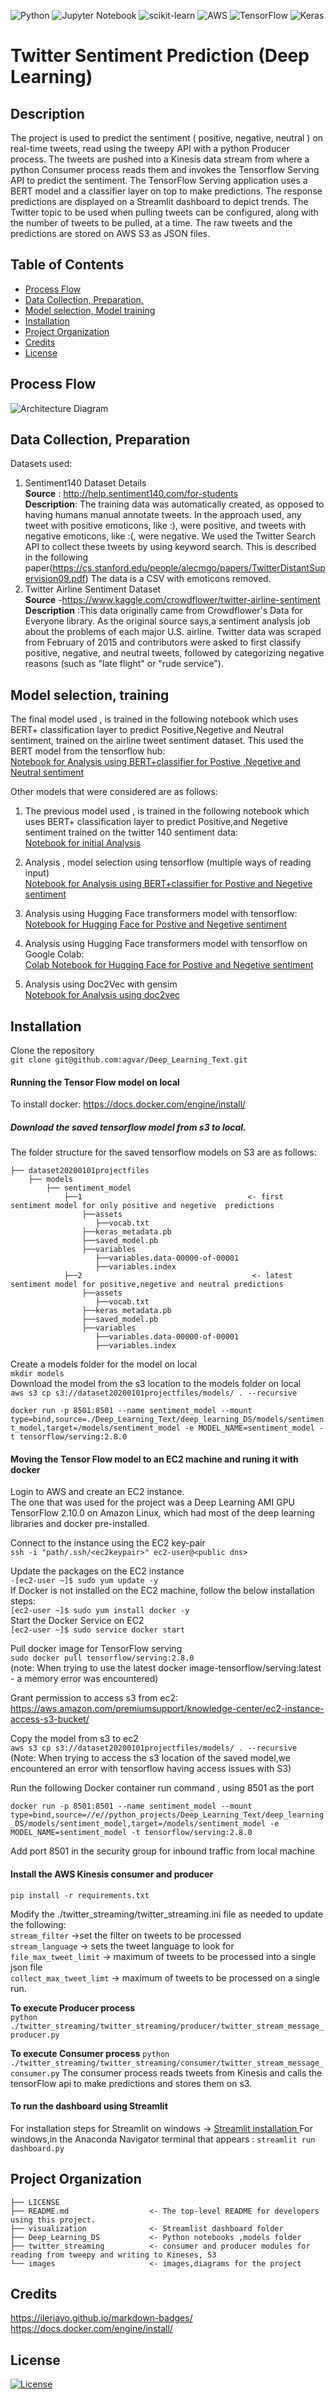 ![Python](https://img.shields.io/badge/python-3670A0?style=for-the-badge&logo=python&logoColor=ffdd54) ![Jupyter Notebook](https://img.shields.io/badge/jupyter-%23FA0F00.svg?style=for-the-badge&logo=jupyter&logoColor=white) ![scikit-learn](https://img.shields.io/badge/scikit--learn-%23F7931E.svg?style=for-the-badge&logo=scikit-learn&logoColor=white) ![AWS](https://img.shields.io/badge/AWS-%23FF9900.svg?style=for-the-badge&logo=amazon-aws&logoColor=white) ![TensorFlow](https://img.shields.io/badge/TensorFlow-%23FF6F00.svg?style=for-the-badge&logo=TensorFlow&logoColor=white) ![Keras](https://img.shields.io/badge/Keras-%23D00000.svg?style=for-the-badge&logo=Keras&logoColor=white)

# Twitter Sentiment Prediction (Deep Learning)

## Description

The project is used to predict the sentiment ( positive, negative, neutral ) on real-time tweets, read using the tweepy API with a python Producer process. The tweets are pushed into a Kinesis data stream from where a python Consumer process reads them and invokes the Tensorflow Serving API to predict the sentiment.
The TensorFlow Serving application uses a BERT model and a classifier layer on top to make predictions. The response predictions are displayed on a Streamlit dashboard to depict trends.
The Twitter topic to be used when pulling tweets can be configured, along with the number of tweets to be pulled, at a time. The raw tweets and the predictions are stored on AWS S3 as JSON files.

## Table of Contents

- [Process Flow](#process-flow)
- [Data Collection, Preparation,](#data-collection,-preparation)
- [Model selection, Model training](#model-selection,-Model-training)
- [Installation](#installation)
- [Project Organization](#project-organization)
- [Credits](#credits)
- [License](#license)

## Process Flow

![Architecture Diagram](https://github.com/agvar/Deep_Learning_Text/blob/759f9643dfa38685bf119824ce07c7ab1086d662/images/deep_learning_project_architecture.jpeg)

## Data Collection, Preparation

Datasets used:

1. Sentiment140 Dataset Details  
   **Source** : http://help.sentiment140.com/for-students  
   **Description**: The training data was automatically created, as opposed to having humans manual annotate tweets. In the approach used, any tweet with positive emoticons, like :), were positive, and tweets with negative emoticons, like :(, were negative. We used the Twitter Search API to collect these tweets by using keyword search. This is described in the following paper(https://cs.stanford.edu/people/alecmgo/papers/TwitterDistantSupervision09.pdf) The data is a CSV with emoticons removed.
2. Twitter Airline Sentiment Dataset  
   **Source** -https://www.kaggle.com/crowdflower/twitter-airline-sentiment  
   **Description** :This data originally came from Crowdflower's Data for Everyone library.
   As the original source says,a sentiment analysis job about the problems of each major U.S. airline. Twitter data was scraped from February of 2015 and contributors were asked to first classify positive, negative, and neutral tweets, followed by categorizing negative reasons (such as "late flight" or "rude service").

## Model selection, training

The final model used , is trained in the following notebook which uses BERT+ classification layer to predict Positive,Negetive and Neutral sentiment, trained on the airline tweet sentiment dataset.
This used the BERT model from the tensorflow hub:  
[Notebook for Analysis using BERT+classifier for Postive ,Negetive and Neutral sentiment](https://github.com/agvar/Deep_Learning_Text/blob/5810ef018688c973ec6594b9bc29ed8def713692/deep_learning_DS/notebooks/Deep_Learning_BERT_Sentiment_Analysis_keras_v3.ipynb)

Other models that were considered are as follows:

1. The previous model used , is trained in the following notebook which uses BERT+ classification layer to predict Positive,and Negetive sentiment trained on the twitter 140 sentiment data:  
   [Notebook for initial Analysis](https://github.com/agvar/Deep_Learning_Text/blob/5810ef018688c973ec6594b9bc29ed8def713692/deep_learning_DS/notebooks/Deep_Learning_BERT_Sentiment_Analysis_keras.ipynb)

2. Analysis , model selection using tensorflow (multiple ways of reading input)  
   [Notebook for Analysis using BERT+classifier for Postive and Negetive sentiment](https://github.com/agvar/Deep_Learning_Text/blob/5810ef018688c973ec6594b9bc29ed8def713692/deep_learning_DS/notebooks/Deep_Learning_BERT_Sentiment_Analysis_keras_cleaned.ipynb)

3. Analysis using Hugging Face transformers model with tensorflow:  
   [Notebook for Hugging Face for Postive and Negetive sentiment](https://github.com/agvar/Deep_Learning_Text/blob/master/deep_learning_DS/notebooks/Deep_Learning_BERT_Sentiment_Analysis.ipynb)

4. Analysis using Hugging Face transformers model with tensorflow on Google Colab:  
   [Colab Notebook for Hugging Face for Postive and Negetive sentiment](https://github.com/agvar/Deep_Learning_Text/blob/master/deep_learning_DS/notebooks/Colab_Deep_Learning_BERT_Sentiment_Analysis.ipynb)

5. Analysis using Doc2Vec with gensim  
   [Notebook for Analysis using doc2vec](https://github.com/agvar/Deep_Learning_Text/blob/master/deep_learning_DS/notebooks/Deep_Learning_Doc2vec_Sentiment_Analysis.ipynb)

## Installation

Clone the repository  
`git clone git@github.com:agvar/Deep_Learning_Text.git`

#### Running the Tensor Flow model on local

To install docker: https://docs.docker.com/engine/install/

##### Download the saved tensorflow model from s3 to local.

The folder structure for the saved tensorflow models on S3 are as follows:

    ├── dataset20200101projectfiles
        ├── models
            ├── sentiment_model
                ├──1                                     <- first sentiment model for only positive and negetive  predictions
                    ├──assets
                       ├──vocab.txt
                    ├──keras_metadata.pb
                    ├──saved_model.pb
                    ├──variables
                       ├──variables.data-00000-of-00001
                       ├──variables.index
                ├──2                                      <- latest sentiment model for positive,negetive and neutral predictions
                    ├──assets
                       ├──vocab.txt
                    ├──keras_metadata.pb
                    ├──saved_model.pb
                    ├──variables
                       ├──variables.data-00000-of-00001
                       ├──variables.index

Create a models folder for the model on local  
`mkdir models`  
Download the model from the s3 location to the models folder on local  
`aws s3 cp s3://dataset20200101projectfiles/models/ . --recursive `

`docker run -p 8501:8501 --name sentiment_model --mount type=bind,source=./Deep_Learning_Text/deep_learning_DS/models/sentiment_model,target=/models/sentiment_model -e MODEL_NAME=sentiment_model -t tensorflow/serving:2.8.0`

#### Moving the Tensor Flow model to an EC2 machine and runing it with docker

Login to AWS and create an EC2 instance.  
The one that was used for the project was a Deep Learning AMI GPU TensorFlow 2.10.0 on Amazon Linux, which had most of the deep learning libraries and docker pre-installed.

Connect to the instance using the EC2 key-pair  
`ssh -i "path/.ssh/<ec2keypair>" ec2-user@<public dns> `

Update the packages on the EC2 instance  
`-[ec2-user ~]$ sudo yum update -y `  
If Docker is not installed on the EC2 machine, follow the below installation steps:  
`[ec2-user ~]$ sudo yum install docker -y `  
Start the Docker Service on EC2  
`[ec2-user ~]$ sudo service docker start `

Pull docker image for TensorFlow serving  
`sudo docker pull tensorflow/serving:2.8.0`  
(note: When trying to use the latest docker image-tensorflow/serving:latest - a memory error was encountered)

Grant permission to access s3 from ec2:  
https://aws.amazon.com/premiumsupport/knowledge-center/ec2-instance-access-s3-bucket/

Copy the model from s3 to ec2  
`aws s3 cp s3://dataset20200101projectfiles/models/ . --recursive `
(Note: When trying to access the s3 location of the saved model,we encountered an error with tensorflow having access issues with S3)

Run the following Docker container run command , using 8501 as the port

`docker run -p 8501:8501 --name sentiment_model --mount type=bind,source=//e//python_projects/Deep_Learning_Text/deep_learning_DS/models/sentiment_model,target=/models/sentiment_model -e MODEL_NAME=sentiment_model -t tensorflow/serving:2.8.0`

Add port 8501 in the security group for inbound traffic from local machine

#### Install the AWS Kinesis consumer and producer

`pip install -r requirements.txt`

Modify the ./twitter_streaming/twitter_streaming.ini file as needed to update the following:  
`stream_filter` ->set the filter on tweets to be processed  
`stream_language` -> sets the tweet language to look for  
`file_max_tweet_limit` -> maximum of tweets to be processed into a single json file  
`collect_max_tweet_limt` -> maximum of tweets to be processed on a single run.

**To execute Producer process**  
`python ./twitter_streaming/twitter_streaming/producer/twitter_stream_message_producer.py`

**To execute Consumer process**
`python ./twitter_streaming/twitter_streaming/consumer/twitter_stream_message_consumer.py`
The consumer process reads tweets from Kinesis and calls the tensorFlow api to make predictions and stores them on s3.

#### To run the dashboard using Streamlit

For installation steps for Streamlit on windows -> [ Streamlit installation ](https://github.com/agvar/Deep_Learning_Text/blob/master/visualization/readme.md)
For windows,in the Anaconda Navigator terminal that appears :
`streamlit run dashboard.py`

## Project Organization

    ├── LICENSE
    ├── README.md                  <- The top-level README for developers using this project.
    ├── visualization              <- Streamlist dashboard folder
    ├── Deep_Learning_DS           <- Python notebooks ,models folder
    ├── twitter_streaming          <- consumer and producer modules for reading from tweepy and writing to Kineses, S3
    └── images                     <- images,diagrams for the project

## Credits

https://ileriayo.github.io/markdown-badges/  
https://docs.docker.com/engine/install/

## License

[![License](https://img.shields.io/badge/License-Apache_2.0-blue.svg)](https://opensource.org/licenses/Apache-2.0)
